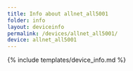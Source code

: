 ```yaml
---
title: Info about allnet_all5001
folder: info
layout: deviceinfo
permalink: /devices/allnet_all5001/
device: allnet_all5001
---
```

{% include templates/device_info.md %}
